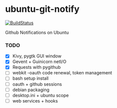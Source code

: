 ubuntu-git-notify
=================

[![BuildStatus](https://travis-ci.org/ianjuma/recognise.png)](https://travis-ci.org/ianjuma/recognise)


Github Notifications on Ubuntu

### TODO
- [x] Kivy, pygtk GUI window
- [x] Gevent + Guinicorn netI/O
- [x] Requests with pygithub
- [ ] webkit -oauth code renewal, token management
- [ ] bash setup install
- [ ] oauth + github sessions
- [ ] debian packaging
- [ ] desktop.ini + ubuntu scope
- [ ] web services + hooks
